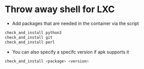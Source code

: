 # Throw away shell for LXC

- Add packages that are needed in the container via the script

```bash
check_and_install python3
check_and_install git
check_and_install perl
```

- You can also specify a specifc version if apk supports it

```bash
check_and_install <package> <version>
```
